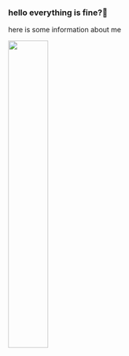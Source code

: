 ### hello everything is fine?👋
here is some information about me

<!--
**Edks05/Edks05** is a ✨ _special_ ✨ repository because its `README.md` (this file) appears on your GitHub profile.

Here are some ideas to get you started:

- 🔭 I’m currently working on ...
- 🌱 I’m currently learning ...
- 👯 I’m looking to collaborate on ...
- 🤔 I’m looking for help with ...
- 💬 Ask me about ...
- 📫 How to reach me: ...
- 😄 Pronouns: ...
- ⚡ Fun fact: ...
-->
<!-- tabela de skills -->
<div>
 <img width=40% align="center" src="https://github-readme-stats-git-main-rafaelalexandrino.vercel.app/api/top-langs/?username=Edks05&show_icons=true&theme=radical&layout=compact" />  
</div>
